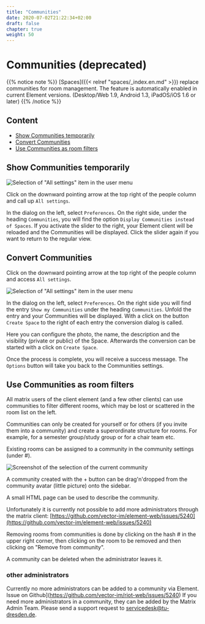 ```yaml
---
title: "Communities"
date: 2020-07-02T21:22:34+02:00
draft: false
chapter: true
weight: 50
---
```


# Communities (deprecated)

{{% notice note %}}
[Spaces]({{< relref "spaces/_index.en.md" >}}) replace communities for room management. The feature is automatically enabled in current Element versions. (Desktop/Web 1.9, Android 1.3, iPadOS/iOS 1.6 or later)
{{% /notice %}}

## Content
  * [Show Communities temporarily](#show-communities-temporarily)
  * [Convert Communities](#convert-communities)
  * [Use Communities as room filters](#use-communities-as-room-filters)

## Show Communities temporarily

![Selection of "All settings" item in the user menu](/images/06_Settings_en.png)

Click on the downward pointing arrow at the top right of the people column and call up `All settings`.

In the dialog on the left, select `Preferences`. On the right side, under the heading `Communities`, you will find the option `Display Communities instead of Spaces`. If you activate the slider to the right, your Element client will be reloaded and the Communities will be displayed. Click the slider again if you want to return to the regular view.

## Convert Communities

Click on the downward pointing arrow at the top right of the people column and access `All settings`.

![Selection of "All settings" item in the user menu](/images/06_Settings_en.png)

In the dialog on the left, select `Preferences`. On the right side you will find the entry `Show my Communities` under the heading `Communities`. Unfold the entry and your Communities will be displayed. With a click on the button `Create Space` to the right of each entry the conversion dialog is called.

Here you can configure the photo, the name, the description and the visibility (private or public) of the Space. Afterwards the conversion can be started with a click on `Create Space`.

Once the process is complete, you will receive a success message. The `Options` button will take you back to the Communities settings.

## Use Communities as room filters

All matrix users of the client element (and a few other clients) can use communities to filter different rooms, which may be lost or scattered in the room list on the left.

Communities can only be created for yourself or for others (if you invite them into a community) and create a superordinate structure for rooms. For example, for a semester group/study group or for a chair team etc.

Existing rooms can be assigned to a community in the community settings (under #).

![Screenshot of the selection of the current community](/images/20_Communities.webp)

A community created with the + button can be drag'n'dropped from the community avatar (little picture) onto the sidebar.

A small HTML page can be used to describe the community.

Unfortunately it is currently not possible to add more administrators through the matrix client: [https://github.com/vector-im/element-web/issues/5240](https://github.com/vector-im/element-web/issues/5240)

Removing rooms from communities is done by clicking on the hash # in the upper right corner, then clicking on the room to be removed and then clicking on "Remove from community".

A community can be deleted when the administrator leaves it.

### other administrators

Currently no more administrators can be added to a community via Element. Issue on Github](https://github.com/vector-im/riot-web/issues/5240) If you need more administrators in a community, they can be added by the Matrix Admin Team. Please send a support request to servicedesk@tu-dresden.de.

